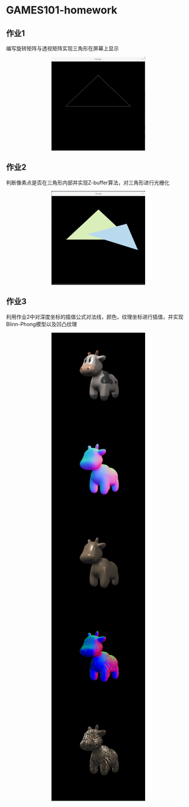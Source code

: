# GAMES101-homework

## 作业1

编写旋转矩阵与透视矩阵实现三角形在屏幕上显示

<center>
<figure>
    <img src=".\results\hw1.png" align="center" width=256 height=256>
</figure>
</center>

## 作业2

判断像素点是否在三角形内部并实现Z-buffer算法，对三角形进行光栅化

<center>
<figure>
    <img src=".\results\hw2.png" align="center" width=256 height=256>
</figure>
</center>

## 作业3

利用作业2中对深度坐标的插值公式对法线，颜色，纹理坐标进行插值，并实现Blinn-Phong模型以及凹凸纹理

<center>
<figure>
    <img src=".\results\hw3-1.png" align="center" width=256 height=256><img src=".\results\hw3-2.png" align="center" width=256 height=256><img src=".\results\hw3-3.png" align="center" width=256 height=256>
    <img src=".\results\hw3-4.png" align="center" width=256 height=256><img src=".\results\hw3-5.png" align="center" width=256 height=256>
</figure>
</center>

